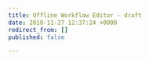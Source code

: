```yaml
---
title: Offline Workflow Editor - draft
date: 2018-11-27 12:37:24 +0000
redirect_from: []
published: false

---
```

